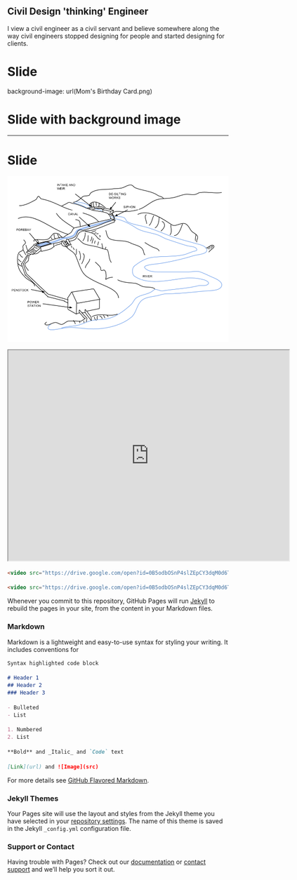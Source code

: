 ## Civil Design 'thinking' Engineer

I view a civil engineer as a civil servant and believe somewhere along the way civil engineers stopped designing for people and started designing for clients.

# Slide 
background-image: url(Mom's Birthday Card.png)
# Slide with background image



---
# Slide

![HydropowerSketch](HydroPower.png)
<div>
<iframe src="https://drive.google.com/file/d/0B5odbOSnP4slZEpCY3dqM0d6TWc/preview" width="640" height="480"></iframe>
</div>

```html                                                                                                   
<video src="https://drive.google.com/open?id=0B5odbOSnP4slZEpCY3dqM0d6TWc" poster="Ntaruka Poster Image.png" width="320" height="200" controls preload></video>

<video src="https://drive.google.com/open?id=0B5odbOSnP4slZEpCY3dqM0d6TWc" width="320" height="200" controls preload></video>
```

Whenever you commit to this repository, GitHub Pages will run [Jekyll](https://jekyllrb.com/) to rebuild the pages in your site, from the content in your Markdown files.

### Markdown

Markdown is a lightweight and easy-to-use syntax for styling your writing. It includes conventions for

```markdown
Syntax highlighted code block

# Header 1
## Header 2
### Header 3

- Bulleted
- List

1. Numbered
2. List

**Bold** and _Italic_ and `Code` text

[Link](url) and ![Image](src)
```

For more details see [GitHub Flavored Markdown](https://guides.github.com/features/mastering-markdown/).

### Jekyll Themes

Your Pages site will use the layout and styles from the Jekyll theme you have selected in your [repository settings](https://github.com/KhanyaBouma/khanyabouma.github.io/settings). The name of this theme is saved in the Jekyll `_config.yml` configuration file.

### Support or Contact

Having trouble with Pages? Check out our [documentation](https://help.github.com/categories/github-pages-basics/) or [contact support](https://github.com/contact) and we’ll help you sort it out.
